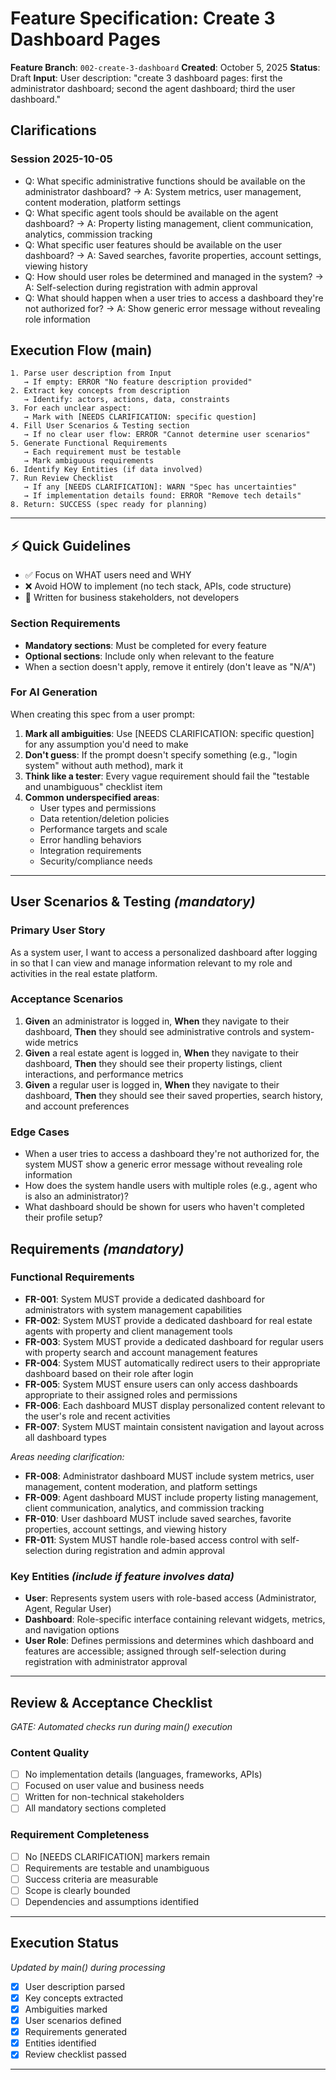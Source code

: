 # Feature Specification: Create 3 Dashboard Pages

**Feature Branch**: `002-create-3-dashboard`
**Created**: October 5, 2025
**Status**: Draft
**Input**: User description: "create 3 dashboard pages: first the administrator dashboard; second the agent dashboard; third the user dashboard."

## Clarifications

### Session 2025-10-05
- Q: What specific administrative functions should be available on the administrator dashboard? → A: System metrics, user management, content moderation, platform settings
- Q: What specific agent tools should be available on the agent dashboard? → A: Property listing management, client communication, analytics, commission tracking
- Q: What specific user features should be available on the user dashboard? → A: Saved searches, favorite properties, account settings, viewing history
- Q: How should user roles be determined and managed in the system? → A: Self-selection during registration with admin approval
- Q: What should happen when a user tries to access a dashboard they're not authorized for? → A: Show generic error message without revealing role information

## Execution Flow (main)
```
1. Parse user description from Input
   → If empty: ERROR "No feature description provided"
2. Extract key concepts from description
   → Identify: actors, actions, data, constraints
3. For each unclear aspect:
   → Mark with [NEEDS CLARIFICATION: specific question]
4. Fill User Scenarios & Testing section
   → If no clear user flow: ERROR "Cannot determine user scenarios"
5. Generate Functional Requirements
   → Each requirement must be testable
   → Mark ambiguous requirements
6. Identify Key Entities (if data involved)
7. Run Review Checklist
   → If any [NEEDS CLARIFICATION]: WARN "Spec has uncertainties"
   → If implementation details found: ERROR "Remove tech details"
8. Return: SUCCESS (spec ready for planning)
```

---

## ⚡ Quick Guidelines
- ✅ Focus on WHAT users need and WHY
- ❌ Avoid HOW to implement (no tech stack, APIs, code structure)
- 👥 Written for business stakeholders, not developers

### Section Requirements
- **Mandatory sections**: Must be completed for every feature
- **Optional sections**: Include only when relevant to the feature
- When a section doesn't apply, remove it entirely (don't leave as "N/A")

### For AI Generation
When creating this spec from a user prompt:
1. **Mark all ambiguities**: Use [NEEDS CLARIFICATION: specific question] for any assumption you'd need to make
2. **Don't guess**: If the prompt doesn't specify something (e.g., "login system" without auth method), mark it
3. **Think like a tester**: Every vague requirement should fail the "testable and unambiguous" checklist item
4. **Common underspecified areas**:
   - User types and permissions
   - Data retention/deletion policies  
   - Performance targets and scale
   - Error handling behaviors
   - Integration requirements
   - Security/compliance needs

---

## User Scenarios & Testing *(mandatory)*

### Primary User Story
As a system user, I want to access a personalized dashboard after logging in so that I can view and manage information relevant to my role and activities in the real estate platform.

### Acceptance Scenarios
1. **Given** an administrator is logged in, **When** they navigate to their dashboard, **Then** they should see administrative controls and system-wide metrics
2. **Given** a real estate agent is logged in, **When** they navigate to their dashboard, **Then** they should see their property listings, client interactions, and performance metrics
3. **Given** a regular user is logged in, **When** they navigate to their dashboard, **Then** they should see their saved properties, search history, and account preferences

### Edge Cases
- When a user tries to access a dashboard they're not authorized for, the system MUST show a generic error message without revealing role information
- How does the system handle users with multiple roles (e.g., agent who is also an administrator)?
- What dashboard should be shown for users who haven't completed their profile setup?

## Requirements *(mandatory)*

### Functional Requirements
- **FR-001**: System MUST provide a dedicated dashboard for administrators with system management capabilities
- **FR-002**: System MUST provide a dedicated dashboard for real estate agents with property and client management tools
- **FR-003**: System MUST provide a dedicated dashboard for regular users with property search and account management features
- **FR-004**: System MUST automatically redirect users to their appropriate dashboard based on their role after login
- **FR-005**: System MUST ensure users can only access dashboards appropriate to their assigned roles and permissions
- **FR-006**: Each dashboard MUST display personalized content relevant to the user's role and recent activities
- **FR-007**: System MUST maintain consistent navigation and layout across all dashboard types

*Areas needing clarification:*
- **FR-008**: Administrator dashboard MUST include system metrics, user management, content moderation, and platform settings
- **FR-009**: Agent dashboard MUST include property listing management, client communication, analytics, and commission tracking
- **FR-010**: User dashboard MUST include saved searches, favorite properties, account settings, and viewing history
- **FR-011**: System MUST handle role-based access control with self-selection during registration and admin approval

### Key Entities *(include if feature involves data)*
- **User**: Represents system users with role-based access (Administrator, Agent, Regular User)
- **Dashboard**: Role-specific interface containing relevant widgets, metrics, and navigation options
- **User Role**: Defines permissions and determines which dashboard and features are accessible; assigned through self-selection during registration with administrator approval

---

## Review & Acceptance Checklist
*GATE: Automated checks run during main() execution*

### Content Quality
- [ ] No implementation details (languages, frameworks, APIs)
- [ ] Focused on user value and business needs
- [ ] Written for non-technical stakeholders
- [ ] All mandatory sections completed

### Requirement Completeness
- [ ] No [NEEDS CLARIFICATION] markers remain
- [ ] Requirements are testable and unambiguous  
- [ ] Success criteria are measurable
- [ ] Scope is clearly bounded
- [ ] Dependencies and assumptions identified

---

## Execution Status
*Updated by main() during processing*

- [x] User description parsed
- [x] Key concepts extracted
- [x] Ambiguities marked
- [x] User scenarios defined
- [x] Requirements generated
- [x] Entities identified
- [x] Review checklist passed

---
